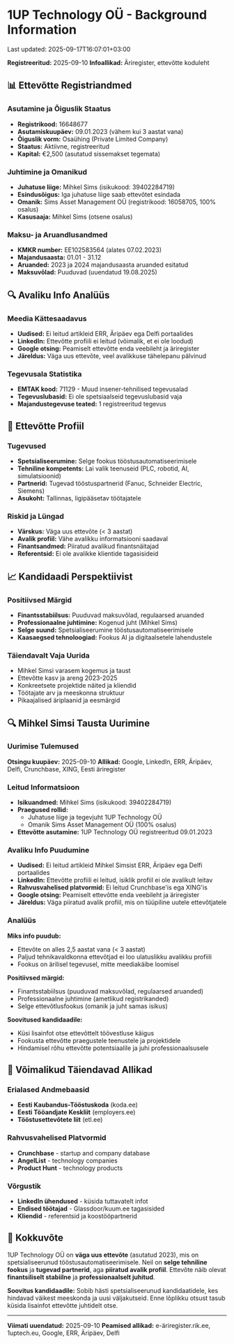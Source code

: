 # 1UP Technology OÜ - Background Information

Last updated: 2025-09-17T16:07:01+03:00

**Registreeritud:** 2025-09-10
**Infoallikad:** Äriregister, ettevõtte koduleht

## 📊 Ettevõtte Registriandmed

### Asutamine ja Õiguslik Staatus

- **Registrikood:** 16648677
- **Asutamiskuupäev:** 09.01.2023 (vähem kui 3 aastat vana)
- **Õiguslik vorm:** Osaühing (Private Limited Company)
- **Staatus:** Aktiivne, registreeritud
- **Kapital:** €2,500 (asutatud sissemakset tegemata)

### Juhtimine ja Omanikud

- **Juhatuse liige:** Mihkel Sims (isikukood: 39402284719)
- **Esindusõigus:** Iga juhatuse liige saab ettevõtet esindada
- **Omanik:** Sims Asset Management OÜ (registrikood: 16058705, 100% osalus)
- **Kasusaaja:** Mihkel Sims (otsene osalus)

### Maksu- ja Aruandlusandmed

- **KMKR number:** EE102583564 (alates 07.02.2023)
- **Majandusaasta:** 01.01 - 31.12
- **Aruanded:** 2023 ja 2024 majandusaasta aruanded esitatud
- **Maksuvõlad:** Puuduvad (uuendatud 19.08.2025)

## 🔍 Avaliku Info Analüüs

### Meedia Kättesaadavus

- **Uudised:** Ei leitud artikleid ERR, Äripäev ega Delfi portaalides
- **LinkedIn:** Ettevõtte profiili ei leitud (võimalik, et ei ole loodud)
- **Google otsing:** Peamiselt ettevõtte enda veebileht ja äriregister
- **Järeldus:** Väga uus ettevõte, veel avalikkuse tähelepanu pälvinud

### Tegevusala Statistika

- **EMTAK kood:** 71129 - Muud insener-tehnilised tegevusalad
- **Tegevuslubasid:** Ei ole spetsiaalseid tegevuslubasid vaja
- **Majandustegevuse teated:** 1 registreeritud tegevus

## 💼 Ettevõtte Profiil

### Tugevused

- **Spetsialiseerumine:** Selge fookus tööstusautomatiseerimisele
- **Tehniline kompetents:** Lai valik teenuseid (PLC, robotid, AI, simulatsioonid)
- **Partnerid:** Tugevad tööstuspartnerid (Fanuc, Schneider Electric, Siemens)
- **Asukoht:** Tallinnas, ligipääsetav töötajatele

### Riskid ja Lüngad

- **Värskus:** Väga uus ettevõte (< 3 aastat)
- **Avalik profiil:** Vähe avalikku informatsiooni saadaval
- **Finantsandmed:** Piiratud avalikud finantsnäitajad
- **Referentsid:** Ei ole avalikke klientide tagasisideid

## 📈 Kandidaadi Perspektiivist

### Positiivsed Märgid

- **Finantsstabiilsus:** Puuduvad maksuvõlad, regulaarsed aruanded
- **Professionaalne juhtimine:** Kogenud juht (Mihkel Sims)
- **Selge suund:** Spetsialiseerumine tööstusautomatiseerimisele
- **Kaasaegsed tehnoloogiad:** Fookus AI ja digitaalsetele lahendustele

### Täiendavalt Vaja Uurida

- Mihkel Simsi varasem kogemus ja taust
- Ettevõtte kasv ja areng 2023-2025
- Konkreetsete projektide näited ja kliendid
- Töötajate arv ja meeskonna struktuur
- Pikaajalised äriplaanid ja eesmärgid

## 🔍 Mihkel Simsi Tausta Uurimine

### Uurimise Tulemused

**Otsingu kuupäev:** 2025-09-10
**Allikad:** Google, LinkedIn, ERR, Äripäev, Delfi, Crunchbase, XING, Eesti äriregister

### Leitud Informatsioon

- **Isikuandmed:** Mihkel Sims (isikukood: 39402284719)
- **Praegused rollid:**
  - Juhatuse liige ja tegevjuht 1UP Technology OÜ
  - Omanik Sims Asset Management OÜ (100% osalus)
- **Ettevõtte asutamine:** 1UP Technology OÜ registreeritud 09.01.2023

### Avaliku Info Puudumine

- **Uudised:** Ei leitud artikleid Mihkel Simsist ERR, Äripäev ega Delfi portaalides
- **LinkedIn:** Ettevõtte profiili ei leitud, isiklik profiil ei ole avalikult leitav
- **Rahvusvahelised platvormid:** Ei leitud Crunchbase'is ega XING'is
- **Google otsing:** Peamiselt ettevõtte enda veebileht ja äriregister
- **Järeldus:** Väga piiratud avalik profiil, mis on tüüpiline uutele ettevõtjatele

### Analüüs

**Miks info puudub:**

- Ettevõte on alles 2,5 aastat vana (< 3 aastat)
- Paljud tehnikavaldkonna ettevõtjad ei loo ulatuslikku avalikku profiili
- Fookus on ärilisel tegevusel, mitte meediakäibe loomisel

**Positiivsed märgid:**

- Finantsstabiilsus (puuduvad maksuvõlad, regulaarsed aruanded)
- Professionaalne juhtimine (ametlikud registrikanded)
- Selge ettevõtlusfookus (omanik ja juht samas isikus)

**Soovitused kandidaadile:**

- Küsi lisainfot otse ettevõttelt töövestluse käigus
- Fookusta ettevõtte praegustele teenustele ja projektidele
- Hindamisel rõhu ettevõtte potentsiaalile ja juhi professionaalsusele

## 🔗 Võimalikud Täiendavad Allikad

### Erialased Andmebaasid

- **Eesti Kaubandus-Tööstuskoda** (koda.ee)
- **Eesti Tööandjate Keskliit** (employers.ee)
- **Tööstusettevõtete liit** (etl.ee)

### Rahvusvahelised Platvormid

- **Crunchbase** - startup and company database
- **AngelList** - technology companies
- **Product Hunt** - technology products

### Võrgustik

- **LinkedIn ühendused** - küsida tuttavatelt infot
- **Endised töötajad** - Glassdoor/kuum.ee tagasisided
- **Kliendid** - referentsid ja koostööpartnerid

## 📝 Kokkuvõte

1UP Technology OÜ on **väga uus ettevõte** (asutatud 2023), mis on spetsialiseerunud tööstusautomatiseerimisele. Neil on **selge tehniline fookus** ja **tugevad partnerid**, aga **piiratud avalik profiil**. Ettevõte näib olevat **finantsiliselt stabiilne** ja **professionaalselt juhitud**.

**Soovitus kandidaadile:** Sobib hästi spetsialiseerunud kandidaatidele, kes hindavad väikest meeskonda ja uusi väljakutseid. Enne lõplikku otsust tasub küsida lisainfot ettevõtte juhtidelt otse.

---

**Viimati uuendatud:** 2025-09-10
**Peamised allikad:** e-äriregister.rik.ee, 1uptech.eu, Google, ERR, Äripäev, Delfi
